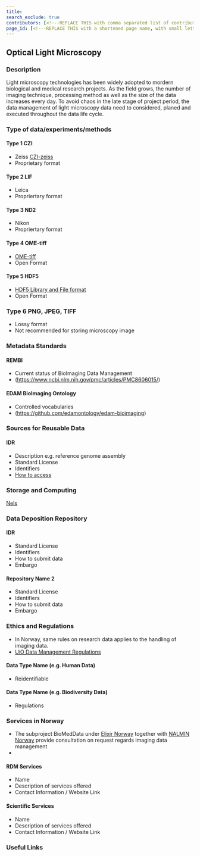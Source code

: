 ```yaml
---
title: 
search_exclude: true
contributors: [<!---REPLACE THIS with comma separated list of contributors--->]
page_id: [<!---REPLACE THIS with a shortened page name, with small letters and spaces, or an acronym in capital and small letters--->]
---
```


## Optical Light Microscopy
<!--Example: High-Throughput Screening-->


### Description
Light microscopy technologies has been widely adopted to mordern biological and medical research projects. As the field grows, the number of imaging technique, processing method as well as the size of the data increases every day. To avoid chaos in the late stage of project period, the data management of light microscopy data need to considered, planed and executed throughout the data life cycle.


### Type of data/experiments/methods
#### Type 1 CZI
- Zeiss [CZI-zeiss](https://www.zeiss.com/microscopy/en/products/software/zeiss-zen/czi-image-file-format.html)
- Proprietary format

#### Type 2 LIF
- Leica
- Propriertary format

#### Type 3 ND2
- Nikon
- Propriertary format

#### Type 4 OME-tiff
- [OME-tiff](https://doi.org/10.25504/FAIRsharing.cq8tg2)
- Open Format

#### Type 5 HDF5
- [HDF5 Library and File format](https://www.hdfgroup.org/solutions/hdf5)
- Open Format


### Type 6 PNG, JPEG, TIFF
- Lossy format
- Not recommended for storing microscopy image

### Metadata Standards
#### REMBI
- Current status of BioImaging Data Management
- (https://www.ncbi.nlm.nih.gov/pmc/articles/PMC8606015/)

#### EDAM BioImaging Ontology
- Controlled vocabularies 
- (https://github.com/edamontology/edam-bioimaging)

### Sources for Reusable Data
#### IDR
- Description e.g. reference genome assembly
- Standard License
- Identifiers
- [How to access](https://idr.openmicroscopy.org/)

### Storage and Computing
<!--Add information about e.g. NeLS-->
[Nels](https://nels.bioinfo.no/pages/user-terms.xhtml)


### Data Deposition Repository

#### IDR
- Standard License
- Identifiers
- How to submit data
- Embargo

#### Repository Name 2
- Standard License
- Identifiers
- How to submit data
- Embargo

### Ethics and Regulations
<!--Add information about laws and policies in Norway for relevant data types-->
- In Norway, same rules on research data applies to the handling of imaging data.
- [UiO Data Management Regulations](https://www.uio.no/english/for-employees/support/research/research-data-management/index.html)

#### Data Type Name (e.g. Human Data) 
- Reidentifiable

#### Data Type Name (e.g. Biodiversity Data) 
- Regulations

### Services in Norway
<!--Add one line description-->
- The subproject BioMedData under [Elixir Norway](https://elixir.no/organization/biomeddata) together with [NALMIN Norway](https://nalmin.no/) provide consultation on request regards imaging data management
- 
#### RDM Services
- Name
- Description of services offered
- Contact Information / Website Link

#### Scientific Services
- Name
- Description of services offered
- Contact Information / Website Link

### Useful Links
<!--Add a list of relevant external/global tools-->
